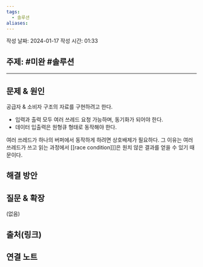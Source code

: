 ```yaml
---
tags:
  - 솔루션
aliases:
---
```

작성 날짜: 2024-01-17
작성 시간: 01:33

## 주제: #미완 #솔루션

----

## 문제 & 원인
공급자 & 소비자 구조의 자료를 구현하려고 한다. 

- 입력과 출력 모두 여러 쓰레드 요청 가능하며, 동기화가 되어야 한다.
- 데이터 입출력은 원형큐 형태로 동작해야 한다.

여러 쓰레드가 하나의 버퍼에서 동작하게 하려면 상호배제가 필요하다. 그 이유는 여러 쓰레드가 쓰고 읽는 과정에서 [[race condition]]]은 원치 않은 결과를 얻을 수 있기 때문이다.


## 해결 방안


## 질문 & 확장

(없음)

## 출처(링크)


## 연결 노트
